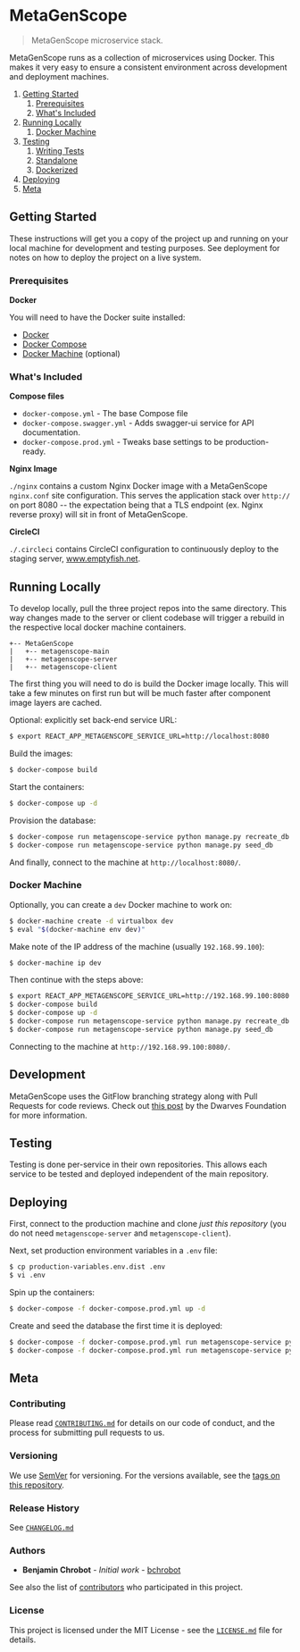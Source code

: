 # MetaGenScope

> MetaGenScope microservice stack.

MetaGenScope runs as a collection of microservices using Docker. This makes it very easy to ensure a consistent environment across development and deployment machines.

1. [Getting Started](#getting-started)
    1. [Prerequisites](#prerequisites)
    1. [What's Included](#whats-included)
1. [Running Locally](#running-locally)
    1. [Docker Machine](#docker-machine)
1. [Testing](#testing)
    1. [Writing Tests](#writing-tests)
    1. [Standalone](#standalone)
    1. [Dockerized](#dockerized)
1. [Deploying](#deploying)
1. [Meta](#meta)

## Getting Started

These instructions will get you a copy of the project up and running on your local machine for development and testing purposes. See deployment for notes on how to deploy the project on a live system.

### Prerequisites

**Docker**

You will need to have the Docker suite installed:

- [Docker](https://docs.docker.com/install/)
- [Docker Compose](https://docs.docker.com/compose/install/)
- [Docker Machine](https://docs.docker.com/machine/install-machine/) (optional)

### What's Included

**Compose files**

+ `docker-compose.yml` - The base Compose file
+ `docker-compose.swagger.yml` - Adds swagger-ui service for API documentation.
+ `docker-compose.prod.yml` - Tweaks base settings to be production-ready.

**Nginx Image**

`./nginx` contains a custom Nginx Docker image with a MetaGenScope `nginx.conf` site configuration. This serves the application stack over `http://` on port 8080 -- the expectation being that a TLS endpoint (ex. Nginx reverse proxy) will sit in front of MetaGenScope.

**CircleCI**

`./.circleci` contains CircleCI configuration to continuously deploy to the staging server, www.emptyfish.net.

## Running Locally

To develop locally, pull the three project repos into the same directory. This way changes made to the server or client codebase will trigger a rebuild in the respective local docker machine containers.

```
+-- MetaGenScope
|   +-- metagenscope-main
|   +-- metagenscope-server
|   +-- metagenscope-client
```

The first thing you will need to do is build the Docker image locally. This will take a few minutes on first run but will be much faster after component image layers are cached.

Optional: explicitly set back-end service URL:

```sh
$ export REACT_APP_METAGENSCOPE_SERVICE_URL=http://localhost:8080
```

Build the images:

```sh
$ docker-compose build
```

Start the containers:

```sh
$ docker-compose up -d
```

Provision the database:

```sh
$ docker-compose run metagenscope-service python manage.py recreate_db
$ docker-compose run metagenscope-service python manage.py seed_db
```

And finally, connect to the machine at `http://localhost:8080/`.

### Docker Machine

Optionally, you can create a `dev` Docker machine to work on:

```sh
$ docker-machine create -d virtualbox dev
$ eval "$(docker-machine env dev)"
```

Make note of the IP address of the machine (usually `192.168.99.100`):

```sh
$ docker-machine ip dev
```

Then continue with the steps above:

```sh
$ export REACT_APP_METAGENSCOPE_SERVICE_URL=http://192.168.99.100:8080
$ docker-compose build
$ docker-compose up -d
$ docker-compose run metagenscope-service python manage.py recreate_db
$ docker-compose run metagenscope-service python manage.py seed_db
```

Connecting to the machine at `http://192.168.99.100:8080/`.

## Development

MetaGenScope uses the GitFlow branching strategy along with Pull Requests for code reviews. Check out [this post](https://devblog.dwarvesf.com/post/git-best-practices/) by the Dwarves Foundation for more information.

## Testing

Testing is done per-service in their own repositories. This allows each service to be tested and deployed independent of the main repository.

## Deploying

First, connect to the production machine and clone _just this repository_ (you do not need `metagenscope-server` and `metagenscope-client`).

Next, set production environment variables in a `.env` file:

```sh
$ cp production-variables.env.dist .env
$ vi .env
```

Spin up the containers:

```sh
$ docker-compose -f docker-compose.prod.yml up -d
```

Create and seed the database the first time it is deployed:

```sh
$ docker-compose -f docker-compose.prod.yml run metagenscope-service python manage.py recreate_db
$ docker-compose -f docker-compose.prod.yml run metagenscope-service python manage.py seed_db
```

## Meta

### Contributing

Please read [`CONTRIBUTING.md`](CONTRIBUTING.md) for details on our code of conduct, and the process for submitting pull requests to us.

### Versioning

We use [SemVer](http://semver.org/) for versioning. For the versions available, see the [tags on this repository][project-tags].

### Release History

See [`CHANGELOG.md`](CHANGELOG.md)

### Authors

* **Benjamin Chrobot** - _Initial work_ - [bchrobot](https://github.com/bchrobot)

See also the list of [contributors][contributors] who participated in this project.

### License

This project is licensed under the MIT License - see the [`LICENSE.md`](LICENSE.md) file for details.


[project-tags]: https://github.com/metagenscope/metagenscope-main/tags
[contributors]: https://github.com/metagenscope/metagenscope-main/contributors
